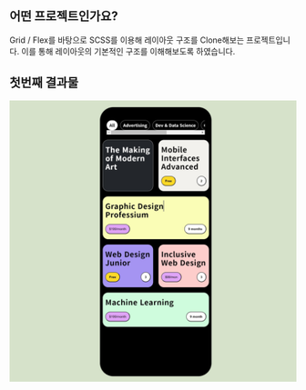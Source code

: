 ## 어떤 프로젝트인가요?
Grid / Flex를 바탕으로 SCSS를 이용해 레이아웃 구조를 Clone해보는 프로젝트입니다.
이를 통해 레이아웃의 기본적인 구조를 이해해보도록 하였습니다.

## 첫번째 결과물
![결과물 이미지](/public/images/result_1.jpg) <!-- 사진 추가 시 여기에 이미지 경로를 넣으세요 -->
